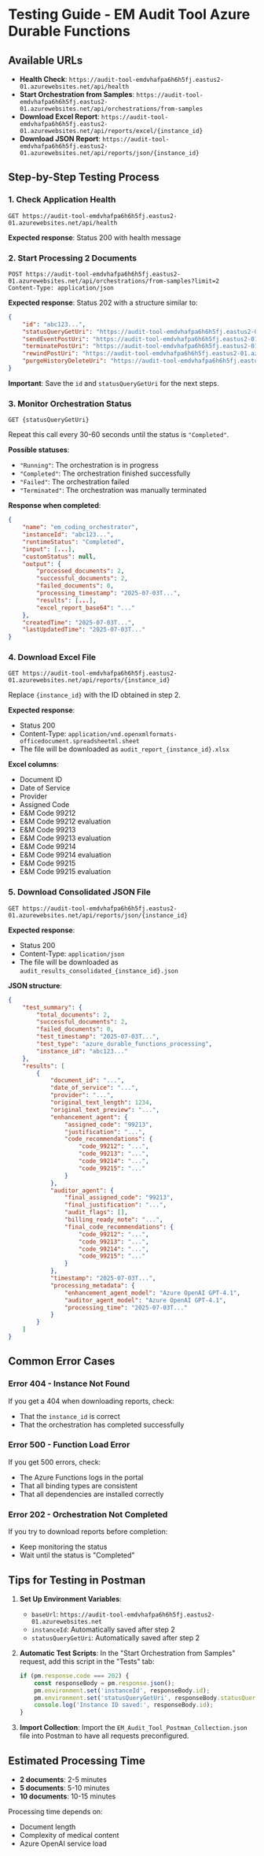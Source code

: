 # Testing Guide - EM Audit Tool Azure Durable Functions

## Available URLs
- **Health Check**: `https://audit-tool-emdvhafpa6h6h5fj.eastus2-01.azurewebsites.net/api/health`
- **Start Orchestration from Samples**: `https://audit-tool-emdvhafpa6h6h5fj.eastus2-01.azurewebsites.net/api/orchestrations/from-samples`
- **Download Excel Report**: `https://audit-tool-emdvhafpa6h6h5fj.eastus2-01.azurewebsites.net/api/reports/excel/{instance_id}`
- **Download JSON Report**: `https://audit-tool-emdvhafpa6h6h5fj.eastus2-01.azurewebsites.net/api/reports/json/{instance_id}`

## Step-by-Step Testing Process

### 1. Check Application Health
```http
GET https://audit-tool-emdvhafpa6h6h5fj.eastus2-01.azurewebsites.net/api/health
```
**Expected response**: Status 200 with health message

### 2. Start Processing 2 Documents
```http
POST https://audit-tool-emdvhafpa6h6h5fj.eastus2-01.azurewebsites.net/api/orchestrations/from-samples?limit=2
Content-Type: application/json
```

**Expected response**: Status 202 with a structure similar to:
```json
{
    "id": "abc123...",
    "statusQueryGetUri": "https://audit-tool-emdvhafpa6h6h5fj.eastus2-01.azurewebsites.net/runtime/webhooks/durabletask/instances/abc123.../",
    "sendEventPostUri": "https://audit-tool-emdvhafpa6h6h5fj.eastus2-01.azurewebsites.net/runtime/webhooks/durabletask/instances/abc123.../raiseEvent/{eventName}",
    "terminatePostUri": "https://audit-tool-emdvhafpa6h6h5fj.eastus2-01.azurewebsites.net/runtime/webhooks/durabletask/instances/abc123.../terminate",
    "rewindPostUri": "https://audit-tool-emdvhafpa6h6h5fj.eastus2-01.azurewebsites.net/runtime/webhooks/durabletask/instances/abc123.../rewind",
    "purgeHistoryDeleteUri": "https://audit-tool-emdvhafpa6h6h5fj.eastus2-01.azurewebsites.net/runtime/webhooks/durabletask/instances/abc123.../history"
}
```

**Important**: Save the `id` and `statusQueryGetUri` for the next steps.

### 3. Monitor Orchestration Status
```http
GET {statusQueryGetUri}
```

Repeat this call every 30-60 seconds until the status is `"Completed"`.

**Possible statuses**:
- `"Running"`: The orchestration is in progress
- `"Completed"`: The orchestration finished successfully
- `"Failed"`: The orchestration failed
- `"Terminated"`: The orchestration was manually terminated

**Response when completed**:
```json
{
    "name": "em_coding_orchestrator",
    "instanceId": "abc123...",
    "runtimeStatus": "Completed",
    "input": [...],
    "customStatus": null,
    "output": {
        "processed_documents": 2,
        "successful_documents": 2,
        "failed_documents": 0,
        "processing_timestamp": "2025-07-03T...",
        "results": [...],
        "excel_report_base64": "..."
    },
    "createdTime": "2025-07-03T...",
    "lastUpdatedTime": "2025-07-03T..."
}
```

### 4. Download Excel File
```http
GET https://audit-tool-emdvhafpa6h6h5fj.eastus2-01.azurewebsites.net/api/reports/{instance_id}
```

Replace `{instance_id}` with the ID obtained in step 2.

**Expected response**: 
- Status 200
- Content-Type: `application/vnd.openxmlformats-officedocument.spreadsheetml.sheet`
- The file will be downloaded as `audit_report_{instance_id}.xlsx`

**Excel columns**:
- Document ID
- Date of Service
- Provider
- Assigned Code
- E&M Code 99212
- E&M Code 99212 evaluation
- E&M Code 99213
- E&M Code 99213 evaluation
- E&M Code 99214
- E&M Code 99214 evaluation
- E&M Code 99215
- E&M Code 99215 evaluation

### 5. Download Consolidated JSON File
```http
GET https://audit-tool-emdvhafpa6h6h5fj.eastus2-01.azurewebsites.net/api/reports/json/{instance_id}
```

**Expected response**: 
- Status 200
- Content-Type: `application/json`
- The file will be downloaded as `audit_results_consolidated_{instance_id}.json`

**JSON structure**:
```json
{
    "test_summary": {
        "total_documents": 2,
        "successful_documents": 2,
        "failed_documents": 0,
        "test_timestamp": "2025-07-03T...",
        "test_type": "azure_durable_functions_processing",
        "instance_id": "abc123..."
    },
    "results": [
        {
            "document_id": "...",
            "date_of_service": "...",
            "provider": "...",
            "original_text_length": 1234,
            "original_text_preview": "...",
            "enhancement_agent": {
                "assigned_code": "99213",
                "justification": "...",
                "code_recommendations": {
                    "code_99212": "...",
                    "code_99213": "...",
                    "code_99214": "...",
                    "code_99215": "..."
                }
            },
            "auditor_agent": {
                "final_assigned_code": "99213",
                "final_justification": "...",
                "audit_flags": [],
                "billing_ready_note": "...",
                "final_code_recommendations": {
                    "code_99212": "...",
                    "code_99213": "...",
                    "code_99214": "...",
                    "code_99215": "..."
                }
            },
            "timestamp": "2025-07-03T...",
            "processing_metadata": {
                "enhancement_agent_model": "Azure OpenAI GPT-4.1",
                "auditor_agent_model": "Azure OpenAI GPT-4.1",
                "processing_time": "2025-07-03T..."
            }
        }
    ]
}
```

## Common Error Cases

### Error 404 - Instance Not Found
If you get a 404 when downloading reports, check:
- That the `instance_id` is correct
- That the orchestration has completed successfully

### Error 500 - Function Load Error
If you get 500 errors, check:
- The Azure Functions logs in the portal
- That all binding types are consistent
- That all dependencies are installed correctly

### Error 202 - Orchestration Not Completed
If you try to download reports before completion:
- Keep monitoring the status
- Wait until the status is "Completed"

## Tips for Testing in Postman

1. **Set Up Environment Variables**:
   - `baseUrl`: `https://audit-tool-emdvhafpa6h6h5fj.eastus2-01.azurewebsites.net`
   - `instanceId`: Automatically saved after step 2
   - `statusQueryGetUri`: Automatically saved after step 2

2. **Automatic Test Scripts**:
   In the "Start Orchestration from Samples" request, add this script in the "Tests" tab:
   ```javascript
   if (pm.response.code === 202) {
       const responseBody = pm.response.json();
       pm.environment.set('instanceId', responseBody.id);
       pm.environment.set('statusQueryGetUri', responseBody.statusQueryGetUri);
       console.log('Instance ID saved:', responseBody.id);
   }
   ```

3. **Import Collection**:
   Import the `EM_Audit_Tool_Postman_Collection.json` file into Postman to have all requests preconfigured.

## Estimated Processing Time

- **2 documents**: 2-5 minutes
- **5 documents**: 5-10 minutes
- **10 documents**: 10-15 minutes

Processing time depends on:
- Document length
- Complexity of medical content
- Azure OpenAI service load

